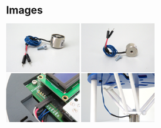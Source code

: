# Images

[<img src="https://raw.githubusercontent.com/deltarobotone/image_database/master/gripper/gripper%20(1).PNG" width="200">](https://raw.githubusercontent.com/deltarobotone/image_database/master/gripper/gripper%20(1).PNG)
[<img src="https://raw.githubusercontent.com/deltarobotone/image_database/master/gripper/gripper%20(2).PNG" width="200">](https://raw.githubusercontent.com/deltarobotone/image_database/master/gripper/gripper%20(2).PNG)
[<img src="https://raw.githubusercontent.com/deltarobotone/image_database/master/gripper/gripper%20(3).PNG" width="200">](https://raw.githubusercontent.com/deltarobotone/image_database/master/gripper/gripper%20(3).PNG)
[<img src="https://raw.githubusercontent.com/deltarobotone/image_database/master/gripper/gripper%20(4).PNG" width="200">](https://raw.githubusercontent.com/deltarobotone/image_database/master/gripper/gripper%20(4).PNG)
